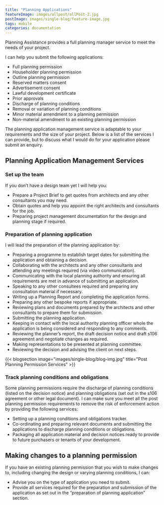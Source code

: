 ```yaml
---
title: "Planning Applications"
featureImage: images/allpost/allPost-2.jpg
postImage: images/single-blog/feature-image.jpg
tags: mobile
categories: documentation
---
```


Planning Assistance provides a full planning manager service to meet the needs of your project.

I can help you submit the following applications:

- Full planning permission
- Householder planning permission
- Outline planning permission
- Reserved matters consent
- Advertisement consent
- Lawful development certificate
- Prior approvals
- Discharge of planning conditions
- Removal or variation of planning conditions
- Minor material amendment to a planning permission
- Non-material amendment to an existing planning permission

The planning application management service is adaptable to your requirements and the size of your project. Below is a list of the services I can provide, but to discuss what I would do for your application please submit an enquiry.

## Planning Application Management Services

### Set up the team

If you don’t have a design team yet I will help you:

- Prepare a Project Brief to get quotes from architects and any other consultants you may need.
- Obtain quotes and help you appoint the right architects and consultants for the job.
- Preparing project management documentation for the design and planning stage if required.

### Preparation of planning application

I will lead the preparation of the planning application by:

- Preparing a programme to establish target dates for submitting the application and obtaining a decision.
- Collaborating with the architects and any other consultants and attending any meetings required (via video communication).
- Communicating with the local planning authority and ensuring all requirements are met in advance of submitting an application.
- Speaking to any other consultees required and preparing any consultation material if necessary.
- Writing up a Planning Report and completing the application forms.
- Preparing any other bespoke reports if appropriate.
- Reviewing plans and documents prepared by the architects and other consultants to prepare them for submission.
- Submitting the planning application.
- Keeping in contact with the local authority planning officer whole the application is being considered and responding to any comments.
- Reviewing the planner’s report, the draft decision notice and draft s106 agreement and negotiate changes as required.
- Making representations to be presented at planning committee.
- Reviewing the decision and advising the client on next steps.

{{< blogsection image="images/single-blog/blog-img.jpg" title="Post Planning Permission Services" >}}

### Track planning conditions and obligations

Some planning permissions require the discharge of planning conditions (listed on the decision notice) and planning obligations (set out in the s106 agreement or other legal document). I can make sure you meet all the post planning permission requirements to remove the risk of enforcement action by providing the following services:

- Setting up a planning conditions and obligations tracker.
- Co-ordinating and preparing relevant documents and submitting the applications to discharge planning conditions or obligations.
- Packaging all application material and decision notices ready to provide to future purchasers or tenants of your development.

## Making changes to a planning permission

If you have an existing planning permission that you wish to make changes to, including changing the design or varying planning conditions, I can:

- Advise you on the type of application you need to submit.
- Provide all services required for the preparation and submission of the application as set out in the “preparation of planning application” section.
